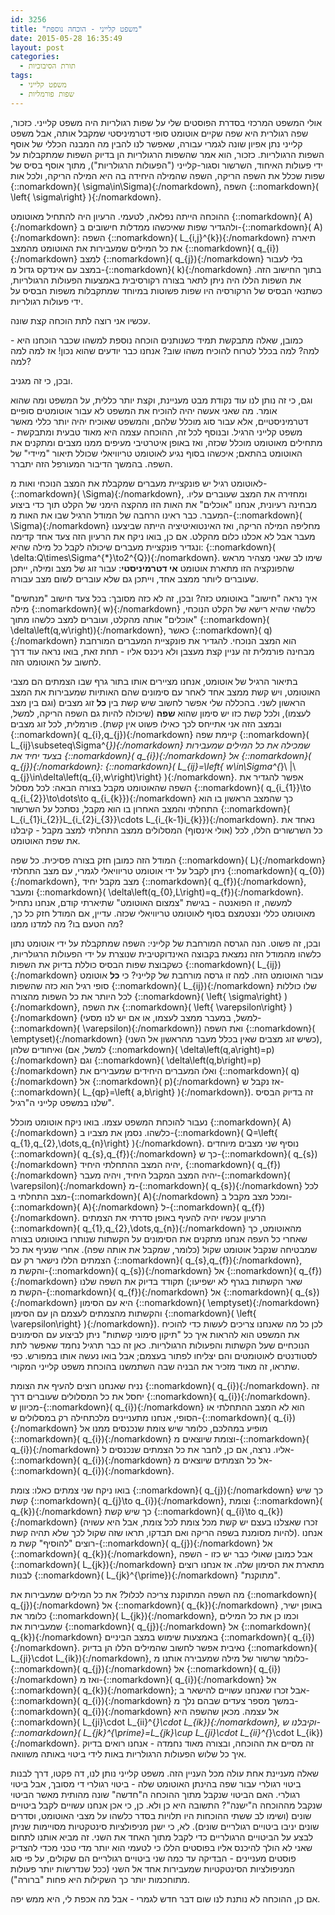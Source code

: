 ```yaml
---
id: 3256
title: "משפט קלייני - הוכחה נוספת"
date: 2015-05-28 16:35:49
layout: post
categories: 
  - תורת הסיבוכיות
tags: 
  - משפט קלייני
  - שפות פורמליות
---
```

אולי המשפט המרכזי בסדרת הפוסטים שלי על שפות רגולריות היה משפט קלייני. כזכור, שפה רגולרית היא שפה שקיים אוטומט סופי דטרמיניסטי שמקבל אותה, אבל משפט קלייני נתן אפיון שונה לגמרי עבורה, שאפשר לנו להבין מה המבנה הכללי של אוסף השפות הרגולריות. כזכור, הוא אמר שהשפות הרגולריות הן בדיוק השפות שמתקבלות על ידי פעולות האיחוד, השרשור וסגור-קלייני ("הפעולות הרגולריות"), מתוך אוסף בסיס של שפות שכלל את השפה הריקה, השפה שהמילה היחידה בה היא המילה הריקה, ולכל אות {::nomarkdown}\( \sigma\in\Sigma\){:/nomarkdown}, השפה {::nomarkdown}\( \left\{ \sigma\right\} \){:/nomarkdown}.

ההוכחה הייתה נפלאה, לטעמי. הרעיון היה להתחיל מאוטומט {::nomarkdown}\( A\){:/nomarkdown} ולהגדיר שפות שאיכשהו ממדלות חישובים ב-{::nomarkdown}\( A\){:/nomarkdown}: השפה {::nomarkdown}\( L_{i,j}^{k}\){:/nomarkdown} תיארה את כל המילים שמעבירות את האוטומט מהמצב {::nomarkdown}\( q_{i}\){:/nomarkdown} למצב {::nomarkdown}\( q_{j}\){:/nomarkdown} בלי לעבור במצב עם אינדקס גדול מ-{::nomarkdown}\( k\){:/nomarkdown} בתוך החישוב הזה. את השפות הללו היה ניתן לתאר בצורה רקורסיבית באמצעות הפעולות הרגולריות, כשתנאי הבסיס של הרקורסיה היו שפות פשוטות במיוחד שמתקבלות משפות הבסיס על ידי פעולות רגולריות.

עכשיו אני רוצה לתת הוכחה קצת שונה.

כמובן, שאלה מתבקשת תמיד כשנותנים הוכחה נוספת למשהו שכבר הוכחנו היא - למה? למה בכלל לטרוח להוכיח משהו שוב? אנחנו כבר יודעים שהוא נכון! אז למה למה למה?

ובכן, כי זה מגניב.

וגם, כי זה נותן לנו עוד נקודת מבט מעניינת, וקצת יותר כללית, על המשפט ומה שהוא אומר. מה שאני אעשה יהיה להוכיח את המשפט לא עבור אוטומטים סופיים דטרמיניסטיים, אלא עבור סוג מוכלל שלהם, והמשפט שאוכיח יהיה יותר כללי מאשר משפט קלייני הרגיל. ובנוסף לכל זה, ההוכחה עצמה היא מאוד טבעית ומתבקשת - מתחילים מאוטומט מוכלל שכזה, ואז באופן איטרטיבי מעיפים ממנו מצבים ומתקנים את האוטומט בהתאם; איכשהו בסוף נגיע לאוטומט טריוויאלי שכולל תיאור "מיידי" של השפה. בהמשך הדיבור המעורפל הזה יתברר.

לאוטומט רגיל יש פונקציית מעברים שמקבלת את המצב הנוכחי ואות מ-{::nomarkdown}\( \Sigma\){:/nomarkdown}, ומחזירה את המצב שעוברים עליו. מבחינה רעיונית, אנחנו "אוכלים" את האות הזו מהקצה הימני של הקלט תוך כדי ביצוע המעבר. כבר ראינו הרחבה של המודל הרגיל שבו את האות מ-{::nomarkdown}\( \Sigma\){:/nomarkdown} מחליפה המילה הריקה, ואז האינטואיטיציה הייתה שביצענו מעבר אבל לא אכלנו כלום מהקלט. אם כן, בואו ניקח את הרעיון הזה צעד אחד קדימה ונגדיר פונקציית מעברים שיכולה לקבל כל מילה שהיא: {::nomarkdown}\( \delta:Q\times\Sigma^{*}\to2^{Q}\){:/nomarkdown}. שימו לב שאני מצהיר מראש שהפונקציה הזו מתארת אוטומט <strong>אי דטרמיניסטי</strong>: עבור זוג של מצב ומילה, ייתכן שעוברים ליותר ממצב אחד, וייתכן גם שלא עוברים לשום מצב עבורה.

איך נראה "חישוב" באוטומט כזה? ובכן, זה לא כזה מסובך: בכל צעד חישוב "מנחשים" מילה {::nomarkdown}\( w\){:/nomarkdown} כלשהי שהיא רישא של הקלט הנוכחי, "אוכלים" אותה מהקלט, ועוברים למצב כלשהו מתוך {::nomarkdown}\( \delta\left(q,w\right)\){:/nomarkdown}, כאשר {::nomarkdown}\( q\){:/nomarkdown} הוא המצב הנוכחי. להגדיר את פונקציית המעברים המורחבת מבחינה פורמלית זה עניין קצת מעצבן ולא ניכנס אליו - תחת זאת, בואו נראה עוד דרך לחשוב על האוטומט הזה.

בתיאור הרגיל של אוטומט, אנחנו מציירים אותו בתור גרף שבו הצמתים הם מצבי האוטומט, ויש קשת ממצב אחד לאחר עם סימונים שהם האותיות שמעבירות את המצב הראשון לשני. בהכללה שלי אפשר לחשוב שיש קשת בין <strong>כל</strong> זוג מצבים (וגם בין מצב לעצמו), ולכל קשת כזו יש סימון שהוא <strong>שפה</strong> (שיכולה להיות גם השפה הריקה, למשל, ובמצב הזה אני אתייחס לכך כאילו פשוט אין קשת). פורמלית, לכל זוג מצבים {::nomarkdown}\( q_{i},q_{j}\){:/nomarkdown} קיימת שפה {::nomarkdown}\( L_{ij}\subseteq\Sigma^{*}\){:/nomarkdown} שמכילה את כל המילים שמעבירות בצעד יחיד את {::nomarkdown}\( q_{i}\){:/nomarkdown} אל {::nomarkdown}\( q_{j}\){:/nomarkdown}: {::nomarkdown}\( L_{ij}=\left\{ w\in\Sigma^{*}\ \|\ q_{j}\in\delta\left(q_{i},w\right)\right\} \){:/nomarkdown}. אפשר להגדיר את השפה שהאוטומט מקבל בצורה הבאה: לכל מסלול {::nomarkdown}\( q_{i_{1}}\to q_{i_{2}}\to\dots\to q_{i_{k}}\){:/nomarkdown} כך שהמצב הראשון בו הוא התחלתי והמצב האחרון בו הוא מקבל, נסתכל על השרשור {::nomarkdown}\( L_{i_{1}i_{2}}L_{i_{2}i_{3}}\cdots L_{i_{k-1}i_{k}}\){:/nomarkdown}. נאחד את כל השרשורים הללו, לכל (אולי אינסוף) המסלולים ממצב התחלתי למצב מקבל - קיבלנו את שפת האוטומט.

המודל הזה כמובן חזק בצורה פסיכית. כל שפה {::nomarkdown}\( L\){:/nomarkdown} ניתן לקבל על ידי אוטומט טריוויאלי לגמרי, עם מצב התחלתי {::nomarkdown}\( q_{0}\){:/nomarkdown}, מצב מקבל יחיד {::nomarkdown}\( q_{f}\){:/nomarkdown}, ומעבר {::nomarkdown}\( \delta\left(q_{0},L\right)=q_{f}\){:/nomarkdown}. למעשה, זו הפואנטה - בגישת "צמצום האוטומט" שתיארתי קודם, אנחנו נתחיל מאוטומט כללי ונצטמצם בסוף לאוטומט טריוויאלי שכזה. עדיין, אם המודל חזק כל כך, מה הטעם בו? מה למדנו ממנו?

ובכן, זה פשוט. הנה הגרסה המורחבת של קלייני: השפה שמתקבלת על ידי אוטומט נתון כלשהו מהמודל הזה נמצאת בקבוצה האינדוקטיבית שנוצרת על ידי הפעולות הרגולריות, כשקבוצת שפות הבסיס כוללת בדיוק את השפות {::nomarkdown}\( L_{ij}\){:/nomarkdown} עבור האוטומט הזה. למה זו גרסה מורחבת של קלייני? כי <strong>כל</strong> אוטומט סופי רגיל הוא כזה שהשפות {::nomarkdown}\( L_{ij}\){:/nomarkdown} שלו כוללות לכל היותר את כל השפות מהצורה {::nomarkdown}\( \left\{ \sigma\right\} \){:/nomarkdown}, את השפה {::nomarkdown}\( \left\{ \varepsilon\right\} \){:/nomarkdown} (למשל, במעבר ממצב לעצמו, או אם יש לנו מסעי-{::nomarkdown}\( \varepsilon\){:/nomarkdown}) ואת השפה {::nomarkdown}\( \emptyset\){:/nomarkdown} (כשיש זוג מצבים שאין בכלל מעבר מהראשון אל השני), ואיחודים שלהן (למשל, אם {::nomarkdown}\( \delta\left(q,a\right)=p\){:/nomarkdown} וגם {::nomarkdown}\( \delta\left(q,b\right)=p\){:/nomarkdown} ואלו המעברים היחידים שמעבירים את {::nomarkdown}\( q\){:/nomarkdown} אל {::nomarkdown}\( p\){:/nomarkdown} אז נקבל ש-{::nomarkdown}\( L_{qp}=\left\{ a,b\right\} \){:/nomarkdown}). זה בדיוק הבסיס שלנו במשפט קלייני ה"רגיל".

נעבור להוכחת המשפט עצמו. בואו ניקח אוטומט מוכלל {::nomarkdown}\( A\){:/nomarkdown} כלשהו. נסמן את מצביו ב-{::nomarkdown}\( Q=\left\{ q_{1},q_{2},\dots,q_{n}\right\} \){:/nomarkdown}. נוסיף שני מצבים מיוחדים {::nomarkdown}\( q_{s},q_{f}\){:/nomarkdown} כך ש-{::nomarkdown}\( q_{s}\){:/nomarkdown} יהיה המצב ההתחלתי היחיד, {::nomarkdown}\( q_{f}\){:/nomarkdown} יהיה המצב המקבל היחיד, ויהיה מעבר-{::nomarkdown}\( \varepsilon\){:/nomarkdown} מ-{::nomarkdown}\( q_{s}\){:/nomarkdown} לכל מצב התחלתי ב-{::nomarkdown}\( A\){:/nomarkdown} ומכל מצב מקבל ב-{::nomarkdown}\( A\){:/nomarkdown} ל-{::nomarkdown}\( q_{f}\){:/nomarkdown}. הרעיון עכשיו יהיה להעיף באופן סדרתי את הצמתים {::nomarkdown}\( q_{1},q_{2},\dots,q_{n}\){:/nomarkdown} מהאוטומט, כך שאחרי כל העפה אנחנו מתקנים את הסימונים על הקשתות שנותרו באוטומט בצורה שמבטיחה שנקבל אוטומט שקול (כלומר, שמקבל את אותה שפה). אחרי שנעיף את כל הצמתים הללו נישאר רק עם {::nomarkdown}\( q_{s},q_{f}\){:/nomarkdown}, והקשת מ-{::nomarkdown}\( q_{s}\){:/nomarkdown} אל {::nomarkdown}\( q_{f}\){:/nomarkdown} תקודד בדיוק את השפה שלנו (שאר הקשתות בגרף לא ישפיעו; הקשת מ-{::nomarkdown}\( q_{f}\){:/nomarkdown} אל {::nomarkdown}\( q_{s}\){:/nomarkdown} היא עם הסימון {::nomarkdown}\( \emptyset\){:/nomarkdown} והקשתות מהצמתים לעצמם הן עם הסימון {::nomarkdown}\( \left\{ \varepsilon\right\} \){:/nomarkdown}). לכן כל מה שאנחנו צריכים לעשות כדי להוכיח את המשפט הוא להראות איך כל "תיקון סימוני קשתות" ניתן לביצוע עם הסימונים הנוכחיים שעל הקשתות והפעולות הרגולריות. כאן זה כבר תרגיל נחמד שאפשר לתת לסטודנטים לאוטומטים והם יצליחו לפתור בעצמם; אבל בואו נעשה אותו במפורש. כפי שתראו, זה מאוד מזכיר את הבניה שבה השתמשנו בהוכחת משפט קלייני המקורי.

נניח שאנחנו רוצים להעיף את הצומת {::nomarkdown}\( q_{i}\){:/nomarkdown}. זה יחסל את כל המסלולים שעוברים דרך {::nomarkdown}\( q_{i}\){:/nomarkdown}. מכיוון ש-{::nomarkdown}\( q_{i}\){:/nomarkdown} הוא לא המצב ההתחלתי או הסופי, אנחנו מתעניינים מלכתחילה רק במסלולים ש-{::nomarkdown}\( q_{i}\){:/nomarkdown} מופיע במהלכם, כלומר שיש צומת שנכנסים ממנו אל {::nomarkdown}\( q_{i}\){:/nomarkdown} וצומת שיוצאים מ-{::nomarkdown}\( q_{i}\){:/nomarkdown} אליו. נרצה, אם כן, לחבר את כל הצמתים שנכנסים ל-{::nomarkdown}\( q_{i}\){:/nomarkdown} אל כל הצמתים שיוצאים מ-{::nomarkdown}\( q_{i}\){:/nomarkdown}.

בואו ניקח שני צמתים כאלו: צומת {::nomarkdown}\( q_{j}\){:/nomarkdown} כך שיש קשת {::nomarkdown}\( q_{j}\to q_{i}\){:/nomarkdown}, וצומת {::nomarkdown}\( q_{k}\){:/nomarkdown} כך שיש קשת {::nomarkdown}\( q_{i}\to q_{k}\){:/nomarkdown} (זכרו שאצלנו בעצם יש קשת מכל צומת לכל צומת, אבל היא עשויה להיות מסומנת בשפה הריקה ואם תבדקו, תראו שזה שקול לכך שלא תהיה קשת). אנחנו רוצים "להוסיף" קשת מ-{::nomarkdown}\( q_{j}\){:/nomarkdown} אל {::nomarkdown}\( q_{k}\){:/nomarkdown}, אבל כמובן שאולי כבר יש כזו - השפה {::nomarkdown}\( L_{jk}\){:/nomarkdown} מתארת את הסימון שלה. אז אנחנו רוצים לבנות {::nomarkdown}\( L_{jk}^{\prime}\){:/nomarkdown} "מתוקנת".

מה השפה המתוקנת צריכה לכלול? את כל המילים שמעבירות את {::nomarkdown}\( q_{j}\){:/nomarkdown} אל {::nomarkdown}\( q_{k}\){:/nomarkdown} באופן ישיר, כלומר את {::nomarkdown}\( L_{jk}\){:/nomarkdown}, וכמו כן את כל המילים שמעבירות את {::nomarkdown}\( q_{j}\){:/nomarkdown} אל {::nomarkdown}\( q_{k}\){:/nomarkdown} באמצעות שימוש במצב הביניים {::nomarkdown}\( q_{i}\){:/nomarkdown}. נאיבית אפשר לחשוב שהמילים הללו הן בדיוק {::nomarkdown}\( L_{ji}\cdot L_{ik}\){:/nomarkdown}, כלומר שרשור של מילה שמעבירה אותנו מ-{::nomarkdown}\( q_{j}\){:/nomarkdown} אל {::nomarkdown}\( q_{i}\){:/nomarkdown} ואז מ-{::nomarkdown}\( q_{i}\){:/nomarkdown} אל {::nomarkdown}\( q_{k}\){:/nomarkdown}; אבל זכרו שאנחנו עשויים להישאר ב-{::nomarkdown}\( q_{i}\){:/nomarkdown} במשך מספר צעדים שבהם נלך מ-{::nomarkdown}\( q_{i}\){:/nomarkdown} אל עצמה. מכאן שהשפה היא {::nomarkdown}\( L_{ji}\cdot L_{ii}^{*}\cdot L_{ik}\){:/nomarkdown}, וקיבלנו ש-{::nomarkdown}\( L_{jk}^{\prime}=L_{jk}\cup L_{ji}\cdot L_{ii}^{*}\cdot L_{ik}\){:/nomarkdown}. זה מסיים את ההוכחה, ובצורה מאוד נחמדה - אנחנו רואים בדיוק איך כל שלוש הפעולות הרגולריות באות לידי ביטוי באותה משוואה.

שאלה מעניינת אחת עולה מכל העניין הזה. משפט קלייני נותן לנו, דה פקטו, דרך לבנות ביטוי רגולרי עבור שפה בהינתן האוטומט שלה - ביטוי רגולרי די מסובך, אבל ביטוי רגולרי. האם הביטוי שנקבל מתוך ההוכחה ה"חדשה" שונה מהותית מאשר הביטוי שנקבל מההוכחה ה"ישנה"? התשובה היא כן ולא. כן, כי אכן אנחנו עשויים לקבל ביטויים שונים (ושימו לב ששתי ההוכחות היו תלויות בסדר כלשהו על מצבי האוטומט, וסדרים שונים יניבו ביטויים רגולריים שונים). לא, כי ישנן מניפולציות סינטקטיות מסויימות שניתן לבצע על הביטויים הרגולריים כדי לקבל מתוך האחד את השני. זה מביא אותנו לתחום שאני לא הולך להיכנס אליו בפוסטים הללו כי לטעמי הוא יותר מדי טכני מכדי להצדיק פוסטים מעניינים - הבדיקה עד כמה שני ביטויים רגולריים הם שקולים, על פי סוג המניפולציות הסינטקטיות שמעבירות אחד אל השני (ככל שנדרשות יותר פעולות מתוחכמות יותר כך השקילות היא פחות "ברורה").

אם כן, ההוכחה לא נותנת לנו שום דבר חדש לגמרי - אבל מה אכפת לי, היא ממש יפה.
